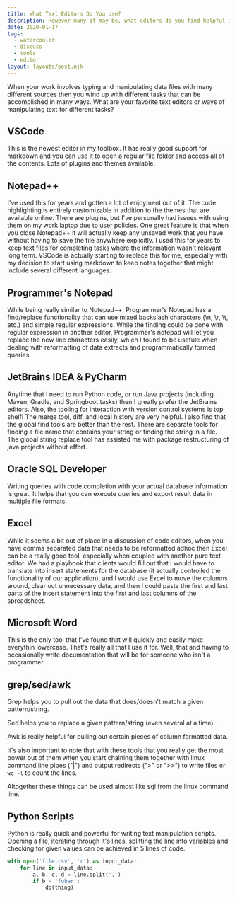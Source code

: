 ```yaml
---  
title: What Text Editors Do You Use?  
description: However many it may be, what editors do you find helpful in your workflow?  
date: 2020-01-17  
tags:  
  - watercooler
  - discuss  
  - tools
  - editor
layout: layouts/post.njk  
---  
```


When your work involves typing and manipulating data files with many different sources then you wind up with different tasks that can be accomplished in many ways.  What are your favorite text editors or ways of manipulating text for different tasks?

## VSCode
This is the newest editor in my toolbox. It has really good support for markdown and you can use it to open a regular file folder and access all of the contents. Lots of plugins and themes available.

## Notepad++
I've used this for years and gotten a lot of enjoyment out of it. The code highlighting is entirely customizable in addition to the themes that are available online. There are plugins, but I've personally had issues with using them on my work laptop due to user policies. One great feature is that when you close Notepad++ it will actually keep any unsaved work that you have without having to save the file anywhere explicitly. I used this for years to keep text files for completing tasks where the information wasn't relevant long term. VSCode is actually starting to replace this for me, especially with my decision to start using markdown to keep notes together that might include several different languages.

## Programmer's Notepad
While being really similar to Notepad++, Programmer's Notepad has a find/replace functionality that can use mixed backslash characters (\n, \r, \t, etc.) and simple regular expressions. While the finding could be done with regular expression in another editor, Programmer's notepad will let you replace the new line characters easily, which I found to be usefule when dealing with reformatting of data extracts and programmatically formed queries.

## JetBrains IDEA & PyCharm
Anytime that I need to run Python code, or run Java projects (including Maven, Gradle, and Springboot tasks) then I greatly prefer the JetBrains editors.  Also, the tooling for interaction with version control systems is top shelf! The merge tool, diff, and local history are very helpful. I also find that the global find tools are better than the rest.  There are separate tools for finding a file name that contains your string or finding the string in a file. The global string replace tool has assisted me with package restructuring of java projects without effort.

## Oracle SQL Developer
Writing queries with code completion with your actual database information is great. It helps that you can execute queries and export result data in multiple file formats.

## Excel
While it seems a bit out of place in a discussion of code editors, when you have comma separated data that needs to be reformatted adhoc then Excel can be a really good tool, especially when coupled with another pure text editor. We had a playbook that clients would fill out that I would have to translate into insert statements for the database (it actually controlled the functionality of our application), and I would use Excel to move the columns around, clear out unnecessary data, and then I could paste the first and last parts of the insert statement into the first and last columns of the spreadsheet.

## Microsoft Word
This is the only tool that I've found that will quickly and easily make everythin lowercase. That's really all that I use it for.  Well, that and having to occasionally write documentation that will be for someone who isn't a programmer.

## grep/sed/awk
Grep helps you to pull out the data that does/doesn't match a given pattern/string.

Sed helps you to replace a given pattern/string (even several at a time).

Awk is really helpful for pulling out certain pieces of column formatted data.

It's also important to note that with these tools that you really get the most power out of them when you start chaining them together with linux command line pipes ("|") and output redirects (">" or ">>") to write files or `wc -l` to count the lines.

Altogether these things can be used almost like sql from the linux command line.

## Python Scripts
Python is really quick and powerful for writing text manipulation scripts. Opening a file, iterating through it's lines, splitting the line into variables and checking for given values can be achieved in 5 lines of code.

```python
with open('file.csv', 'r') as input_data:
    for line in input_data:
	    a, b, c, d = line.split(',')
		if b = 'fubar':
		    do(thing)
```